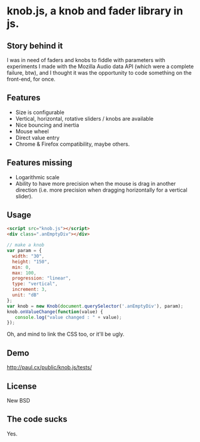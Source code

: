 # knob.js, a knob and fader library in js.

## Story behind it
I was in need of faders and knobs to fiddle with parameters with experiments I
made with the Mozilla Audio data API (which were a complete failure, btw), and I
thought it was the opportunity to code something on the front-end, for once.

## Features

- Size is configurable
- Vertical, horizontal, rotative sliders / knobs are available
- Nice bouncing and inertia
- Mouse wheel
- Direct value entry
- Chrome & Firefox compatibility, maybe others.

## Features missing

- Logarithmic scale
- Ability to have more precision when the mouse is drag in another direction (i.e. more precision when dragging horizontally for a vertical slider).

## Usage

```html
<script src="knob.js"></script>
<div class=".anEmptyDiv"></div>
```

```js
// make a knob
var param = {
  width: "30",
  height: "150",
  min: 0,
  max: 100,
  progression: "linear",
  type: "vertical",
  increment: 3,
  unit: "dB"
};
var knob = new Knob(document.querySelector('.anEmptyDiv'), param);
knob.onValueChange(function(value) {
   console.log("value changed : " + value);
});
```

Oh, and mind to link the CSS too, or it'll be ugly.

## Demo

<http://paul.cx/public/knob.js/tests/>

## License

New BSD

## The code sucks

Yes.

